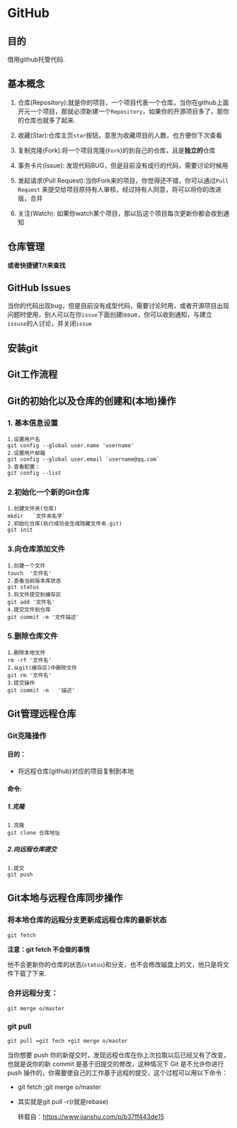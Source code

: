 # GitHub

## 目的

借用github托管代码.

## 基本概念

1. 仓库(Repository):就是你的项目，一个项目代表一个仓库，当你在github上面开元一个项目，那就必须新建一个`Repository`，如果你的开源项目多了，那你的仓库也就多了起来.
2. 收藏(Star):仓库主页`star`按钮，意思为收藏项目的人数，也方便你下次查看
3. 复制克隆(Fork):将一个项目克隆(`Fork`)的到自己的仓库，且是**独立的**仓库
4. 事务卡片(Issue): 发现代码BUG，但是目前没有成行的代码，需要讨论时候用

5. 发起请求(Pull Request):当你Fork来的项目，你觉得还不错，你可以通过`Pull Request` 来提交给项目原持有人审核，经过持有人同意，将可以将你的改进版，合并
6. 关注(Watch): 如果你watch某个项目，那以后这个项目每次更新你都会收到通知



## 仓库管理

**或者快捷键T/t来查找**

##  GitHub Issues

当你的代码出现bug，但是目前没有成型代码，需要讨论时用，或者开源项目出现问题时使用，别人可以在你`issue`下面创建issue，你可以收到通知，与建立`issuse`的人讨论，并关闭`issue`

## 安装git

## Git工作流程

## Git的初始化以及仓库的创建和(本地)操作

### 1. 基本信息设置

```Git
1.设置用户名
git config --global user.name 'username'
2.设置用户邮箱
git config --global user.email `username@qq.com`
3.查看配置：
git config --list
```



### 2.初始化一个新的Git仓库

```
1.创建文件夹(仓库)
mkdir 	`文件夹名字`
2.初始化仓库(执行成功会生成隐藏文件夹.git)
git init
```

### 3.向仓库添加文件

```
1.创建一个文件
touch  '文件名'
2.查看当前版本库状态
git status
3.将文件提交到缓存区
git add '文件名'
4.提交文件到仓库
git commit -m '文件描述'

```

### 5.删除仓库文件

```
1.删除本地文件
rm -rf '文件名'
2.从git(缓存区)中删除文件
git rm '文件名'
3.提交操作
git commit -m 	'描述'
```

## Git管理远程仓库

### Git克隆操作

#### 目的：

* 将远程仓库(github)对应的项目复制到本地

  

#### 命令:

#####  1.克隆

```
1.克隆
git clone 仓库地址
```



##### 2.向远程仓库提交

```
1.提交
git push
```

## Git本地与远程仓库同步操作

### 将本地仓库的远程分支更新成远程仓库的最新状态

```
git fetch
```

**注意：git fetch 不会做的事情**

他不会更新你的仓库的状态(`status`)和分支，也不会修改磁盘上的文，他只是将文件下载了下来.

### 合并远程分支：

```
git merge o/master
```

### git pull

```
git pull =git fech +git merge o/master
```

当你想要 push 你的新提交时，发现远程仓库在你上次拉取以后已经又有了改变，也就是说你的新 commit 是基于旧提交的修改，这种情况下 Git 是不允许你进行 push 操作的，你需要使自己的工作基于远程的提交，这个过程可以用以下命令：

* git fetch ;git merge o/master

* 其实就是git pull -r(r就是rebase)

  转载自：https://www.jianshu.com/p/b37ff443de15